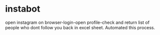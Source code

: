 # instabot
open instagram on browser-login-open profile-check and return list of people who dont follow you back in excel sheet. Automated this process.
